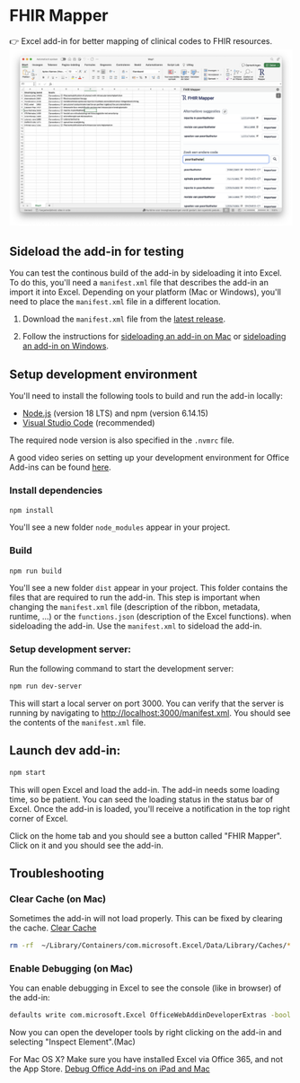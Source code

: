 # FHIR Mapper
👉 Excel add-in for better mapping of clinical codes to FHIR resources.
![Example](./Screenshot.png)

## Sideload the add-in for testing

You can test the continous build of the add-in by sideloading it into Excel. To do this, you'll need a `manifest.xml` file that describes the add-in an import it into Excel. Depending on your platform (Mac or Windows), you'll need to place the `manifest.xml` file in a different location.

1. Download the `manifest.xml` file from the [latest release](https://fhir-mapper.tiro.health/manifest.xml).

2. Follow the instructions for [sideloading an add-in on Mac](https://docs.microsoft.com/en-us/office/dev/add-ins/testing/sideload-an-office-add-in-on-ipad-and-mac) or [sideloading an add-in on Windows](https://learn.microsoft.com/en-us/office/dev/add-ins/testing/create-a-network-shared-folder-catalog-for-task-pane-and-content-add-ins#sideload-your-add-in).


## Setup development environment
You'll need to install the following tools to build and run the add-in locally:
- [Node.js](https://nodejs.org/en/download/) (version 18 LTS) and npm (version 6.14.15)
- [Visual Studio Code](https://code.visualstudio.com/download) (recommended)

The required node version is also specified in the `.nvmrc` file.

A good video series on setting up your development environment for Office Add-ins can be found [here](https://www.youtube.com/playlist?list=PLcFcktZ0wnNnil2ID209GA8B3Jj0Ffb7I).
### Install dependencies

`npm install`

You'll see a new folder `node_modules` appear in your project.

### Build

`npm run build`

You'll see a new folder `dist` appear in your project. This folder contains the files that are required to run the add-in.
This step is important when changing the `manifest.xml` file (description of the ribbon, metadata, runtime, ...) or the `functions.json` (description of the Excel functions).
 when sideloading the add-in.
Use the `manifest.xml` to sideload the add-in.

### Setup development server:
Run the following command to start the development server:

```bash
npm run dev-server
```

This will start a local server on port 3000. You can verify that the server is running by navigating to [http://localhost:3000/manifest.xml](http://localhost:3000/manifest.xml). You should see the contents of the `manifest.xml` file.

## Launch dev add-in:
```bash
npm start
```
This will open Excel and load the add-in. The add-in needs some loading time, so be patient. You can seed the loading status in the status bar of Excel. Once the add-in is loaded, you'll receive a notification in the top right corner of Excel.

Click on the home tab and you should see a button called "FHIR Mapper". Click on it and you should see the add-in.

## Troubleshooting

### Clear Cache (on Mac)

Sometimes the add-in will not load properly. This can be fixed by clearing the cache. [Clear Cache](https://learn.microsoft.com/en-us/office/dev/add-ins/testing/clear-cache)

```bash
rm -rf  ~/Library/Containers/com.microsoft.Excel/Data/Library/Caches/*
```

### Enable Debugging (on Mac)
You can enable debugging in Excel to see the console (like in browser) of the add-in:
```bash
defaults write com.microsoft.Excel OfficeWebAddinDeveloperExtras -bool true
```

Now you can open the developer tools by right clicking on the add-in and selecting "Inspect Element".(Mac)

For Mac OS X?
Make sure you have installed Excel via Office 365, and not the App Store.
[Debug Office Add-ins on iPad and Mac](https://learn.microsoft.com/en-us/office/dev/add-ins/testing/debug-office-add-ins-on-ipad-and-mac)

